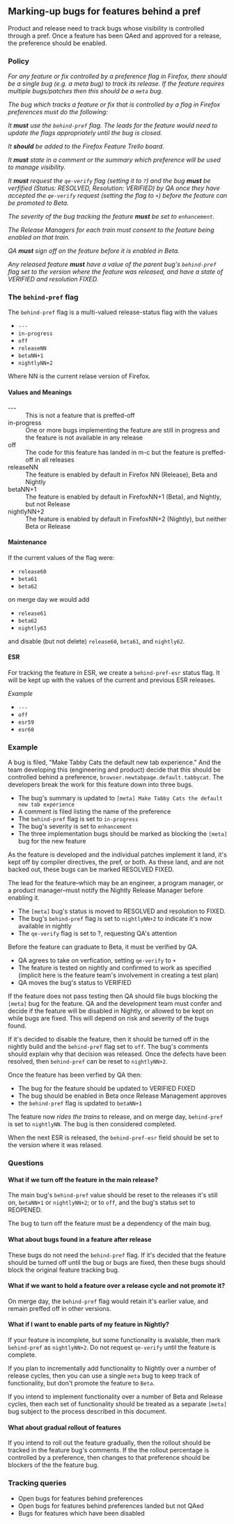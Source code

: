 ## Marking-up bugs for features behind a pref

Product and release need to track bugs whose visibility is controlled through a pref. Once a feature has been QAed and approved for a release, the preference should be enabled. 

### Policy

_For any feature or fix controlled by a preference flag in Firefox, there should be a single bug (e.g. a meta bug) to track its release. If the feature requires multiple bugs/patches then this should be a `meta` bug._

_The bug which tracks a feature or fix that is controlled by a flag in Firefox preferences must do the following:_

_It **must** use the `behind-pref` flag. The leads for the feature would need to update the flags appropriately until the bug is closed._

_It **should** be added to the Firefox Feature Trello board._

_It **must** state in a comment or the summary which preference will be used to manage visibility._

_It **must** request the `qe-verify` flag (setting it to `?`) and the bug **must** be verfified (Status: RESOLVED, Resolution: VERIFIED) by QA once they have accepted the `qe-verify` request (setting the flag to `+`) before the feature can be promoted to Beta._

_The severity of the bug tracking the feature **must** be set to `enhancement`._

_The Release Managers for each train must consent to the feature being enabled on that train._

_QA **must** sign off on the feature before it is enabled in Beta._

_Any released feature **must** have a value of the parent bug's `behind-pref` flag set to the version where the feature was released, and have a state of VERIFIED and resolution FIXED._

### The `behind-pref` flag

The `behind-pref` flag is a multi-valued release-status flag with the values

- `---`
- `in-progress`
- `off`
- `releaseNN`
- `betaNN+1`
- `nightlyNN+2`

Where NN is the current relase version of Firefox. 

#### Values and Meanings

<dl>
  <dt>---</dt>
  <dd>This is not a feature that is preffed-off</dd>
  <dt>in-progress</dt>
  <dd>One or more bugs implementing the feature are still in progress and the feature is not available in any release</dd>
  <dt>off</dt>
  <dd>The code for this feature has landed in m-c but the feature is preffed-off in all releases</dd>
  <dt>releaseNN</dt>
  <dd>The feature is enabled by default in Firefox NN (Release), Beta and Nightly</dd>
  <dt>betaNN+1</dt>
  <dd>The feature is enabled by default in FirefoxNN+1 (Beta), and Nightly, but not Release</dd>
  <dt>nightlyNN+2</dt>
  <dd>The feature is enabled by default in FirefoxNN+2 (Nightly), but neither Beta or Release</dd>
</dl>

#### Maintenance 

If the current values of the flag were:

- `release60`
- `beta61`
- `beta62`

on merge day we would add

- `release61`
- `beta62`
- `nightly63`

and disable (but not delete) `release60`, `beta61`, and `nightly62`.

#### ESR

For tracking the feature in ESR, we create a `behind-pref-esr` status flag. It will be kept up with the values of the current and previous ESR releases. 

_Example_

- `---`
- `off`
- `esr59`
- `esr60`

### Example

A bug is filed, "Make Tabby Cats the default new tab experience." And the team developing this (engineering and product) decide that this should be controlled behind a preference, `browser.newtabpage.default.tabbycat`. The developers break the work for this feature down into three bugs.

- The bug's summary is updated to `[meta] Make Tabby Cats the default new tab experience`
- A comment is filed listing the name of the preference
- The `behind-pref` flag is set to `in-progress`
- The bug's severity is set to `enhancement`
- The three implementation bugs should be marked as blocking the `[meta]` bug for the new feature

As the feature is developed and the individual patches implement it land, it's kept off by compiler directives, the pref, or both. As these land, and are not backed out, these bugs can be marked RESOLVED FIXED.

The lead for the feature–which may be an engineer, a program manager, or a product manager–must notify the Nightly Release Manager before enabling it.

- The `[meta]` bug's status is moved to RESOLVED and resolution to FIXED.
- The bug's `behind-pref` flag is set to `nightlyNN+2` to indicate it's now available in nightly
- The `qe-verify` flag is set to ?, requesting QA's attention

Before the feature can graduate to Beta, it must be verified by QA. 

- QA agrees to take on verfication, setting `qe-verify` to `+`
- The feature is tested on nightly and confirmed to work as specified (implicit here is the feature team's involvement in creating a test plan)
- QA moves the bug's status to VERIFIED

If the feature does not pass testing then QA should file bugs blocking the `[meta]` bug for the feature. QA and the development team must confer and decide if the feature will be disabled in Nightly, or allowed to be kept on while bugs are fixed. This will depend on risk and severity of the bugs found. 

If it's decided to disable the feature, then it should be turned off in the nightly build and the `behind-pref` flag set to `off`. The bug's comments should explain why that decision was released. Once the defects have been resolved, then `behind-pref` can be reset to `nightlyNN+2`.

Once the feature has been verfied by QA then:

- The bug for the feature should be updated to VERIFIED FIXED
- The bug should be enabled in Beta once Release Management approves
- the `behind-pref` flag is updated to `betaNN+1` 

The feature now *rides the trains* to release, and on merge day, `behind-pref` is set to `nightlyNN`. The bug is then considered completed. 

When the next ESR is released, the `behind-pref-esr` field should be set to the version where it was relased. 

### Questions 

#### What if we turn off the feature in the main release?

The main bug's `behind-pref` value should be reset to the releases it's still on, `betaNN+1` or `nightlyNN+2`; or to `off`, and the bug's status set to REOPENED.

The bug to turn off the feature must be a dependency of the main bug.

#### What about bugs found in a feature after release

These bugs do not need the `behind-pref` flag. If it's decided that the feature should be turned off until the bug or bugs are fixed, then these bugs should block the original feature tracking bug.

#### What if we want to hold a feature over a release cycle and not promote it?

On merge day, the `behind-pref` flag would retain it's earlier value, and remain preffed off in other versions.

#### What if I want to enable parts of my feature in Nightly?

If your feature is incomplete, but some functionality is avalable, then mark `behind-pref` as `nightlyNN+2`. Do not request `qe-verify` until the feature is complete.

If you plan to incrementally add functionality to Nightly over a number of release cycles, then you can use a single `meta` bug to keep track of functionality, but don't promote the feature to `Beta`.

If you intend to implement functionality over a number of Beta and Release cycles, then each set of functionality should be treated as a separate `[meta]` bug subject to the process described in this document.

#### What about gradual rollout of features

If you intend to roll out the feature gradually, then the rollout should be tracked in the feature bug's comments. If the the rollout percentage is controlled by a preference, then changes to that preference should be blockers of the the feature bug.

### Tracking queries

- Open bugs for features behind preferences
- Open bugs for features behind preferences landed but not QAed
- Bugs for features which have been disabled 
